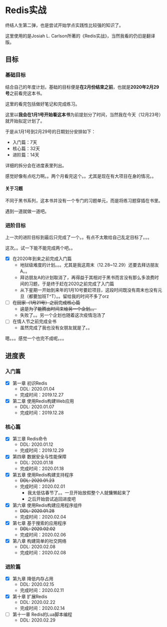 # Redis实战

终结人生第二弹，也是尝试开始学点实践性比较强的知识了。

这里使用的是Josiah L. Carlson所著的《Redis实战》，当然我看的仍旧是翻译版。

## 目标

### 基础目标

结合自己的年度计划，基础的目标便是**在2月份结束之前**，也就是**2020年2月29号**之前看完这本书。

这里的看完包括做好笔记和完成练习。

这里以**我会在1月1号开始看这本书**为前提划分了时间，当然我在今天（12月23号）就开始拟定计划了。

于是从1月1号到2月29号的日期划分安排如下：

+ 入门篇：7天
+ 核心篇：32天
+ 进阶篇：14天

详细的拆分会在进度表里列出。

感觉好像有点吃力啊。。两个月看完这个。。尤其是现在有大项目在身的情况。。

#### 关于习题

不同于黑书系列，这本书并没有一个专门的习题单元，而是将练习题穿插在书里。

遇到一道就做一道吧。

### 进阶目标

上一次的进阶目标到最后只完成了一个。。有点不太敢给自己乱定目标了。。。

这次。。试一下能不能完成两个吧。。

+ [x] 在2020年到来之前完成入门篇
  + 地狱级难度的计划。。。尤其是我这周末（12.28~12.29）还要去拜访朋友A。。
  + 拜访朋友A的计划取消了，再得益于其相对于黑书而言没有那么多浪费时间的习题，于是终于赶在2020之前完成了入门篇
  + 从下星期一开始到来年的1月10号要赶项目，这段时间既没有周末也没有元旦（都要加班T^T）。。留给我的时间不多了orz
+ [ ] ~~在回家（1月21号）之前完成核心篇~~
  + ~~这是为了能腾出时间来给另一个企划。。~~
  + 失败了。。另一个企划也随着这次疫情泡汤了
+ [ ] 在情人节之前完成全书
  + 虽然完成了我也没有女朋友就是了。。

嗯。。。感觉一个也完不成呢。。。

## 进度表

### 入门篇

+ [x] 第一章 初识Redis
  + DDL: 2020.01.04
  + 完成时间：2019.12.27
+ [x] 第二章 使用Redis构建Web应用
  + DDL: 2020.01.07
  + 完成时间：2019.12.28

### 核心篇

+ [x] 第三章 Redis命令
  + DDL: 2020.01.12
  + 完成时间：2019.12.29
+ [x] 第四章 数据安全与性能保障
  + DDL: 2020.01.18
  + 完成时间：2020.01.18
+ [x] 第五章 使用Redis构建支持程序
  + ~~DDL: 2020.01.23~~
  + 完成时间：2020.02.01
    + 我太低估春节了。。一旦开始放假整个人就慵懒起来了
    + 之后开始尝试追回进度吧
+ [x] 第六章 使用Redis构建应用程序组件
  + ~~DDL: 2020.01.28~~
  + 完成时间：2020.02.04
+ [x] 第七章 基于搜索的应用程序
  + ~~DDL: 2020.02.02~~
  + 完成时间：2020.02.06
+ [x] 第八章 构建简单的社交网络
  + DDL: 2020.02.08
  + 完成时间：2020.02.08

### 进阶篇

+ [x] 第九章 降低内存占用
  + DDL: 2020.02.15
  + 完成时间：2020.02.11
+ [x] 第十章 扩展Redis
  + DDL: 2020.02.22
  + 完成时间：2020.02.14
+ [ ] 第十一章 Redis的Lua脚本编程
  + DDL: 2020.02.29
